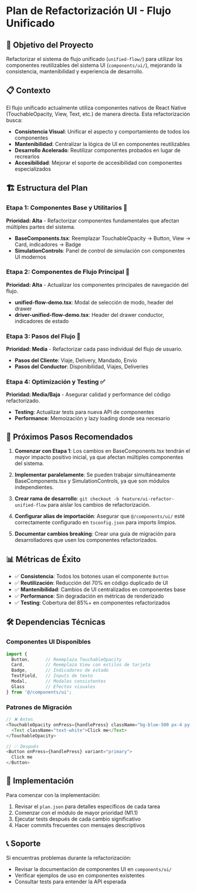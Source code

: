 # Plan de Refactorización UI - Flujo Unificado

## 🎯 **Objetivo del Proyecto**
Refactorizar el sistema de flujo unificado (`unified-flow/`) para utilizar los componentes reutilizables del sistema UI (`components/ui/`), mejorando la consistencia, mantenibilidad y experiencia de desarrollo.

## 📋 **Contexto**
El flujo unificado actualmente utiliza componentes nativos de React Native (TouchableOpacity, View, Text, etc.) de manera directa. Esta refactorización busca:

- **Consistencia Visual**: Unificar el aspecto y comportamiento de todos los componentes
- **Mantenibilidad**: Centralizar la lógica de UI en componentes reutilizables
- **Desarrollo Acelerado**: Reutilizar componentes probados en lugar de recrearlos
- **Accesibilidad**: Mejorar el soporte de accesibilidad con componentes especializados

## 🏗️ **Estructura del Plan**

### **Etapa 1: Componentes Base y Utilitarios** 🔧
**Prioridad: Alta** - Refactorizar componentes fundamentales que afectan múltiples partes del sistema.

- **BaseComponents.tsx**: Reemplazar TouchableOpacity → Button, View → Card, indicadores → Badge
- **SimulationControls**: Panel de control de simulación con componentes UI modernos

### **Etapa 2: Componentes de Flujo Principal** 🎯
**Prioridad: Alta** - Actualizar los componentes principales de navegación del flujo.

- **unified-flow-demo.tsx**: Modal de selección de modo, header del drawer
- **driver-unified-flow-demo.tsx**: Header del drawer conductor, indicadores de estado

### **Etapa 3: Pasos del Flujo** 📝
**Prioridad: Media** - Refactorizar cada paso individual del flujo de usuario.

- **Pasos del Cliente**: Viaje, Delivery, Mandado, Envío
- **Pasos del Conductor**: Disponibilidad, Viajes, Deliveries

### **Etapa 4: Optimización y Testing** ✅
**Prioridad: Media/Baja** - Asegurar calidad y performance del código refactorizado.

- **Testing**: Actualizar tests para nueva API de componentes
- **Performance**: Memoización y lazy loading donde sea necesario

## 🔄 **Próximos Pasos Recomendados**

1. **Comenzar con Etapa 1**: Los cambios en BaseComponents.tsx tendrán el mayor impacto positivo inicial, ya que afectan múltiples componentes del sistema.

2. **Implementar paralelamente**: Se pueden trabajar simultáneamente BaseComponents.tsx y SimulationControls, ya que son módulos independientes.

3. **Crear rama de desarrollo**: `git checkout -b feature/ui-refactor-unified-flow` para aislar los cambios de refactorización.

4. **Configurar alias de importación**: Asegurar que `@/components/ui/` esté correctamente configurado en `tsconfig.json` para imports limpios.

5. **Documentar cambios breaking**: Crear una guía de migración para desarrolladores que usen los componentes refactorizados.

## 📊 **Métricas de Éxito**

- ✅ **Consistencia**: Todos los botones usan el componente `Button`
- ✅ **Reutilización**: Reducción del 70% en código duplicado de UI
- ✅ **Mantenibilidad**: Cambios de UI centralizados en componentes base
- ✅ **Performance**: Sin degradación en métricas de renderizado
- ✅ **Testing**: Cobertura del 85%+ en componentes refactorizados

## 🛠️ **Dependencias Técnicas**

### **Componentes UI Disponibles**
```typescript
import {
  Button,      // Reemplaza TouchableOpacity
  Card,        // Reemplaza View con estilos de tarjeta
  Badge,       // Indicadores de estado
  TextField,   // Inputs de texto
  Modal,       // Modales consistentes
  Glass        // Efectos visuales
} from '@/components/ui';
```

### **Patrones de Migración**
```typescript
// ❌ Antes
<TouchableOpacity onPress={handlePress} className="bg-blue-500 px-4 py-2 rounded">
  <Text className="text-white">Click me</Text>
</TouchableOpacity>

// ✅ Después
<Button onPress={handlePress} variant="primary">
  Click me
</Button>
```

## 🚀 **Implementación**

Para comenzar con la implementación:

1. Revisar el `plan.json` para detalles específicos de cada tarea
2. Comenzar con el módulo de mayor prioridad (M1.1)
3. Ejecutar tests después de cada cambio significativo
4. Hacer commits frecuentes con mensajes descriptivos

## 📞 **Soporte**

Si encuentras problemas durante la refactorización:
- Revisar la documentación de componentes UI en `components/ui/`
- Verificar ejemplos de uso en componentes existentes
- Consultar tests para entender la API esperada

